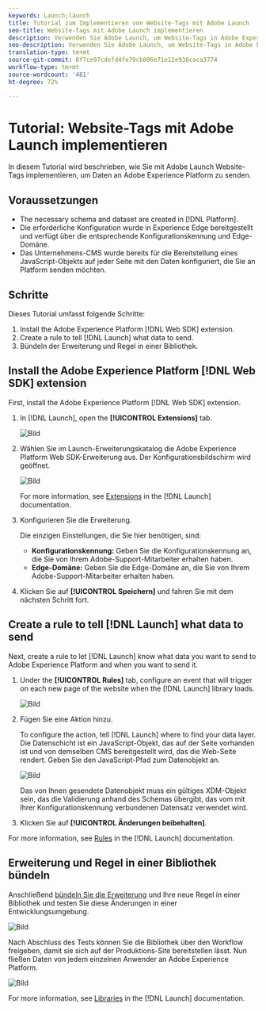```yaml
---
keywords: Launch;launch
title: Tutorial zum Implementieren von Website-Tags mit Adobe Launch
seo-title: Website-Tags mit Adobe Launch implementieren
description: Verwenden Sie Adobe Launch, um Website-Tags in Adobe Experience Platform zu implementieren.
seo-description: Verwenden Sie Adobe Launch, um Website-Tags in Adobe Experience Platform zu implementieren.
translation-type: tm+mt
source-git-commit: 8f7ce97cdefd4fe79cb806e71e12e936caca3774
workflow-type: tm+mt
source-wordcount: '481'
ht-degree: 72%

---
```



# Tutorial: Website-Tags mit Adobe Launch implementieren

In diesem Tutorial wird beschrieben, wie Sie mit Adobe Launch Website-Tags implementieren, um Daten an Adobe Experience Platform zu senden.

## Voraussetzungen

* The necessary schema and dataset are created in [!DNL Platform].
* Die erforderliche Konfiguration wurde in Experience Edge bereitgestellt und verfügt über die entsprechende Konfigurationskennung und Edge-Domäne.
* Das Unternehmens-CMS wurde bereits für die Bereitstellung eines JavaScript-Objekts auf jeder Seite mit den Daten konfiguriert, die Sie an Platform senden möchten.

## Schritte

Dieses Tutorial umfasst folgende Schritte:

1. Install the Adobe Experience Platform [!DNL Web SDK] extension.
1. Create a rule to tell [!DNL Launch] what data to send.
1. Bündeln der Erweiterung und Regel in einer Bibliothek.

## Install the Adobe Experience Platform [!DNL Web SDK] extension

First, install the Adobe Experience Platform [!DNL Web SDK] extension.

1. In [!DNL Launch], open the **[!UICONTROL Extensions]** tab.

   ![Bild](assets/launch-overview.png)

1. Wählen Sie im Launch-Erweiterungskatalog die Adobe Experience Platform Web SDK-Erweiterung aus. Der Konfigurationsbildschirm wird geöffnet.

   ![Bild](assets/launch-extension-install.png)

   For more information, see [Extensions](https://docs.adobe.com/content/help/de-DE/launch/using/reference/manage-resources/extensions/overview.html) in the [!DNL Launch] documentation.

1. Konfigurieren Sie die Erweiterung.

   Die einzigen Einstellungen, die Sie hier benötigen, sind:

   * **Konfigurationskennung:** Geben Sie die Konfigurationskennung an, die Sie von Ihrem Adobe-Support-Mitarbeiter erhalten haben.
   * **Edge-Domäne:** Geben Sie die Edge-Domäne an, die Sie von Ihrem Adobe-Support-Mitarbeiter erhalten haben.

1. Klicken Sie auf **[!UICONTROL Speichern]** und fahren Sie mit dem nächsten Schritt fort.

## Create a rule to tell [!DNL Launch] what data to send

Next, create a rule to let [!DNL Launch] know what data you want to send to Adobe Experience Platform and when you want to send it.

1. Under the **[!UICONTROL Rules]** tab, configure an event that will trigger on each new page of the website when the [!DNL Launch] library loads.

   ![Bild](assets/launch-make-a-rule.png)

1. Fügen Sie eine Aktion hinzu.

   To configure the action, tell [!DNL Launch] where to find your data layer. Die Datenschicht ist ein JavaScript-Objekt, das auf der Seite vorhanden ist und von demselben CMS bereitgestellt wird, das die Web-Seite rendert. Geben Sie den JavaScript-Pfad zum Datenobjekt an.

   ![Bild](assets/launch-add-aep-action.png)

   Das von Ihnen gesendete Datenobjekt muss ein gültiges XDM-Objekt sein, das die Validierung anhand des Schemas übergibt, das vom mit Ihrer Konfigurationskennung verbundenen Datensatz verwendet wird.

1. Klicken Sie auf **[!UICONTROL Änderungen beibehalten]**.

For more information, see [Rules](https://docs.adobe.com/content/help/de-DE/launch/using/reference/manage-resources/rules.html) in the [!DNL Launch] documentation.

## Erweiterung und Regel in einer Bibliothek bündeln

Anschließend [bündeln Sie die Erweiterung](https://docs.adobe.com/content/help/de-DE/launch/using/reference/publish/overview.html) und Ihre neue Regel in einer Bibliothek und testen Sie diese Änderungen in einer Entwicklungsumgebung.

![Bild](assets/launch-add-changes-to-library.png)

Nach Abschluss des Tests können Sie die Bibliothek über den Workflow freigeben, damit sie sich auf der Produktions-Site bereitstellen lässt. Nun fließen Daten von jedem einzelnen Anwender an Adobe Experience Platform.

![Bild](assets/launch-promote-library.png)

For more information, see [Libraries](https://docs.adobe.com/content/help/de-DE/launch/using/reference/publish/libraries.html) in the [!DNL Launch] documentation.